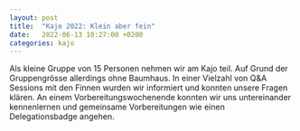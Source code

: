 ```yaml
---
layout: post
title:  "Kajo 2022: Klein aber fein"
date:   2022-06-13 10:27:00 +0200
categories: kajo
---
```

Als kleine Gruppe von 15 Personen nehmen wir am Kajo teil. Auf Grund der Gruppengrösse allerdings ohne Baumhaus. In einer Vielzahl von Q&A Sessions mit den Finnen wurden wir informiert und konnten unsere Fragen klären. An einem Vorbereitungswochenende konnten wir uns untereinander kennenlernen und gemeinsame Vorbereitungen wie einen Delegationsbadge angehen.